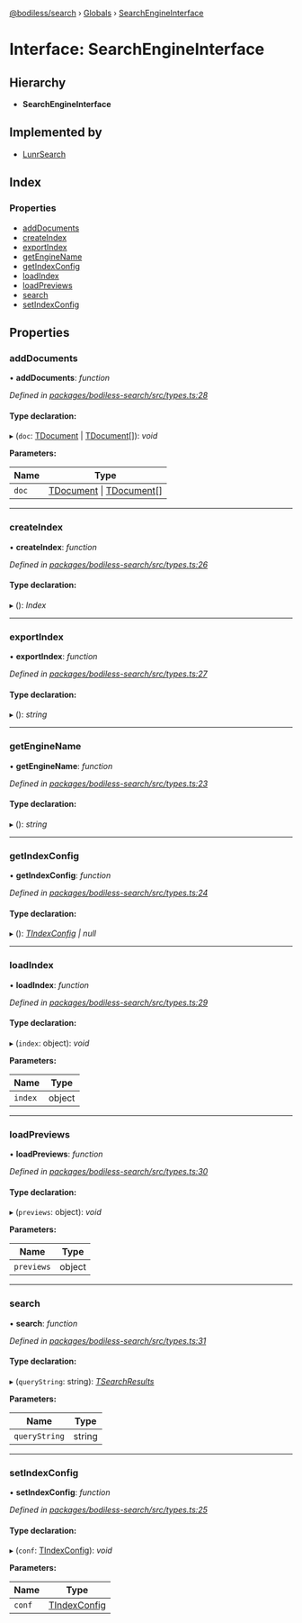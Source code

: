 [@bodiless/search](../README.md) › [Globals](../globals.md) › [SearchEngineInterface](searchengineinterface.md)

# Interface: SearchEngineInterface

## Hierarchy

* **SearchEngineInterface**

## Implemented by

* [LunrSearch](../classes/lunrsearch.md)

## Index

### Properties

* [addDocuments](searchengineinterface.md#adddocuments)
* [createIndex](searchengineinterface.md#createindex)
* [exportIndex](searchengineinterface.md#exportindex)
* [getEngineName](searchengineinterface.md#getenginename)
* [getIndexConfig](searchengineinterface.md#getindexconfig)
* [loadIndex](searchengineinterface.md#loadindex)
* [loadPreviews](searchengineinterface.md#loadpreviews)
* [search](searchengineinterface.md#search)
* [setIndexConfig](searchengineinterface.md#setindexconfig)

## Properties

###  addDocuments

• **addDocuments**: *function*

*Defined in [packages/bodiless-search/src/types.ts:28](https://github.com/johnsonandjohnson/Bodiless-JS/blob/0db060a/packages/bodiless-search/src/types.ts#L28)*

#### Type declaration:

▸ (`doc`: [TDocument](../globals.md#tdocument) | [TDocument](../globals.md#tdocument)[]): *void*

**Parameters:**

Name | Type |
------ | ------ |
`doc` | [TDocument](../globals.md#tdocument) &#124; [TDocument](../globals.md#tdocument)[] |

___

###  createIndex

• **createIndex**: *function*

*Defined in [packages/bodiless-search/src/types.ts:26](https://github.com/johnsonandjohnson/Bodiless-JS/blob/0db060a/packages/bodiless-search/src/types.ts#L26)*

#### Type declaration:

▸ (): *Index*

___

###  exportIndex

• **exportIndex**: *function*

*Defined in [packages/bodiless-search/src/types.ts:27](https://github.com/johnsonandjohnson/Bodiless-JS/blob/0db060a/packages/bodiless-search/src/types.ts#L27)*

#### Type declaration:

▸ (): *string*

___

###  getEngineName

• **getEngineName**: *function*

*Defined in [packages/bodiless-search/src/types.ts:23](https://github.com/johnsonandjohnson/Bodiless-JS/blob/0db060a/packages/bodiless-search/src/types.ts#L23)*

#### Type declaration:

▸ (): *string*

___

###  getIndexConfig

• **getIndexConfig**: *function*

*Defined in [packages/bodiless-search/src/types.ts:24](https://github.com/johnsonandjohnson/Bodiless-JS/blob/0db060a/packages/bodiless-search/src/types.ts#L24)*

#### Type declaration:

▸ (): *[TIndexConfig](../globals.md#tindexconfig) | null*

___

###  loadIndex

• **loadIndex**: *function*

*Defined in [packages/bodiless-search/src/types.ts:29](https://github.com/johnsonandjohnson/Bodiless-JS/blob/0db060a/packages/bodiless-search/src/types.ts#L29)*

#### Type declaration:

▸ (`index`: object): *void*

**Parameters:**

Name | Type |
------ | ------ |
`index` | object |

___

###  loadPreviews

• **loadPreviews**: *function*

*Defined in [packages/bodiless-search/src/types.ts:30](https://github.com/johnsonandjohnson/Bodiless-JS/blob/0db060a/packages/bodiless-search/src/types.ts#L30)*

#### Type declaration:

▸ (`previews`: object): *void*

**Parameters:**

Name | Type |
------ | ------ |
`previews` | object |

___

###  search

• **search**: *function*

*Defined in [packages/bodiless-search/src/types.ts:31](https://github.com/johnsonandjohnson/Bodiless-JS/blob/0db060a/packages/bodiless-search/src/types.ts#L31)*

#### Type declaration:

▸ (`queryString`: string): *[TSearchResults](../globals.md#tsearchresults)*

**Parameters:**

Name | Type |
------ | ------ |
`queryString` | string |

___

###  setIndexConfig

• **setIndexConfig**: *function*

*Defined in [packages/bodiless-search/src/types.ts:25](https://github.com/johnsonandjohnson/Bodiless-JS/blob/0db060a/packages/bodiless-search/src/types.ts#L25)*

#### Type declaration:

▸ (`conf`: [TIndexConfig](../globals.md#tindexconfig)): *void*

**Parameters:**

Name | Type |
------ | ------ |
`conf` | [TIndexConfig](../globals.md#tindexconfig) |
